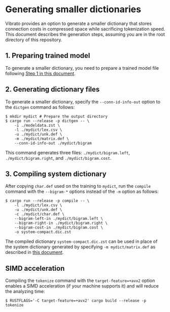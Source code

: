 # Generating smaller dictionaries

Vibrato provides an option to generate a smaller dictionary that stores connection costs in compressed space
while sacrificing tokenization speed.
This document describes the generation steps, assuming you are in the root directory of this repository.

## 1. Preparing trained model

To generate a smaller dictionary, you need to prepare a trained model file following [Step 1 in this document](./train.md#1-training).

## 2. Generating dictionary files

To generate a smaller dictionary, specify the `--conn-id-info-out` option to the `dictgen` command as follows:
```
$ mkdir mydict # Prepare the output directory
$ cargo run --release -p dictgen -- \
    -i ./modeldata.zst \
    -l ./mydict/lex.csv \
    -u ./mydict/unk.def \
    -m ./mydict/matrix.def \
    --conn-id-info-out ./mydict/bigram
```

This command generates three files: `./mydict/bigram.left`, `./mydict/bigram.right`, and `./mydict/bigram.cost`.

## 3. Compiling system dictionary

After copying `char.def` used on the training to `mydict`,
run the `compile` command with the `--bigram-*` options instead of the `-m` option as follows:
```
$ cargo run --release -p compile -- \
    -l ./mydict/lex.csv \
    -u ./mydict/unk.def \
    -c ./mydict/char.def \
    --bigram-left-in ./mydict/bigram.left \
    --bigram-right-in ./mydict/bigram.right \
    --bigram-cost-in ./mydict/bigram.cost \
    -o system-compact.dic.zst
```

The compiled dictionary `system-compact.dic.zst` can be used in place of
the system dictionary generated by specifying `-m mydict/matrix.def`
as described in [this document](./train.md).

## SIMD acceleration

Compiling the `tokenize` command with the `target-feature=+avx2` option enables a SIMD acceleration (if your machine supports it) and will reduce the analyzing time:
```
$ RUSTFLAGS='-C target-feature=+avx2' cargo build --release -p tokenize
```
